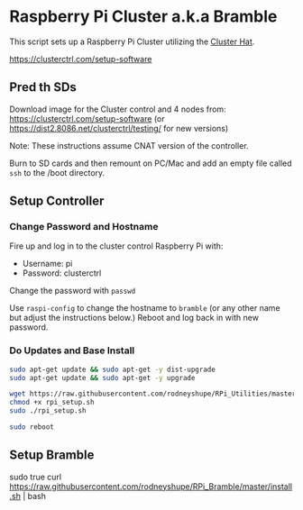 # Raspberry Pi Cluster a.k.a Bramble

This script sets up a Raspberry Pi Cluster utilizing the [Cluster Hat](https://clusterhat.com).

https://clusterctrl.com/setup-software

## Pred th SDs

Download image for the Cluster control and 4 nodes from:
https://clusterctrl.com/setup-software (or https://dist2.8086.net/clusterctrl/testing/ for new versions)

Note: These instructions assume CNAT version of the controller.

Burn to SD cards and then remount on PC/Mac and add an empty file called `ssh` to the /boot directory.

## Setup Controller

### Change Password and Hostname
Fire up and log in to the cluster control Raspberry Pi with:
- Username: pi
- Password: clusterctrl

Change the password with `passwd`

Use `raspi-config` to change the hostname to `bramble` (or any other name but adjust the instructions below.)
Reboot and log back in with new password.

### Do Updates and Base Install
```bash
sudo apt-get update && sudo apt-get -y dist-upgrade
sudo apt-get update && sudo apt-get -y upgrade

wget https://raw.githubusercontent.com/rodneyshupe/RPi_Utilities/master/setup/rpi_setup.sh
chmod +x rpi_setup.sh
sudo ./rpi_setup.sh

sudo reboot
```

## Setup Bramble
sudo true
curl https://raw.githubusercontent.com/rodneyshupe/RPi_Bramble/master/install.sh | bash
